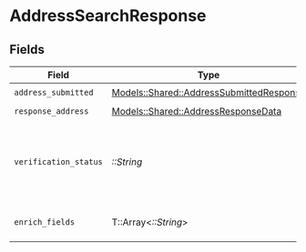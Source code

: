 # AddressSearchResponse


## Fields

| Field                                                                                       | Type                                                                                        | Required                                                                                    | Description                                                                                 |
| ------------------------------------------------------------------------------------------- | ------------------------------------------------------------------------------------------- | ------------------------------------------------------------------------------------------- | ------------------------------------------------------------------------------------------- |
| `address_submitted`                                                                         | [Models::Shared::AddressSubmittedResponse](../../models/shared/addresssubmittedresponse.md) | :heavy_check_mark:                                                                          | N/A                                                                                         |
| `response_address`                                                                          | [Models::Shared::AddressResponseData](../../models/shared/addressresponsedata.md)           | :heavy_check_mark:                                                                          | N/A                                                                                         |
| `verification_status`                                                                       | *::String*                                                                                  | :heavy_check_mark:                                                                          | Indicates if the address was VERIFIED, PARTIALLY_VERIFIED, INVALID, UNVERIFIABLE, BLANK     |
| `enrich_fields`                                                                             | T::Array<*::String*>                                                                        | :heavy_check_mark:                                                                          | List of additional fields added to enrich the address                                       |